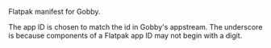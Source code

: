 Flatpak manifest for Gobby.

The app ID is chosen to match the id in Gobby's appstream. The underscore is because components of a Flatpak app ID may not begin with a digit.
